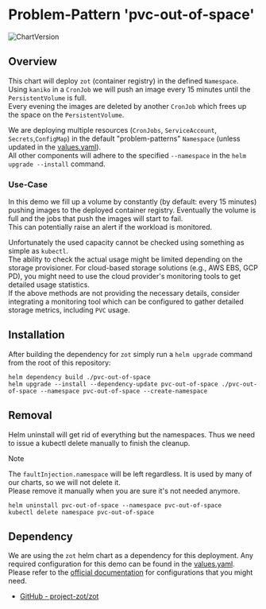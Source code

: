 # Problem-Pattern 'pvc-out-of-space'
![ChartVersion](https://img.shields.io/badge/ChartVersion-1.1.0-informational?style=flat)

## Overview
This chart will deploy `zot` (container registry) in the defined `Namespace`. Using `kaniko` in a `CronJob` we will push an image every 15 minutes until the `PersistentVolume` is full.\
Every evening the images are deleted by another `CronJob` which frees up the space on the `PersistentVolume`.

We are deploying multiple resources (`CronJobs`, `ServiceAccount`, `Secrets`,`ConfigMap`) in the default "problem-patterns" `Namespace` (unless updated in the [values.yaml](values.yaml)).\
All other components will adhere to the specified `--namespace` in the `helm upgrade --install` command.

### Use-Case
In this demo we fill up a volume by constantly (by default: every 15 minutes) pushing images to the deployed container registry. Eventually the volume is full and the jobs that push the images will start to fail.\
This can potentially raise an alert if the workload is monitored.

Unfortunately the used capacity cannot be checked using something as simple as `kubectl`.\
The ability to check the actual usage might be limited depending on the storage provisioner. For cloud-based storage solutions (e.g., AWS EBS, GCP PD), you might need to use the cloud provider's monitoring tools to get detailed usage statistics.\
If the above methods are not providing the necessary details, consider integrating a monitoring tool which can be configured to gather detailed storage metrics, including `PVC` usage.

## Installation
After building the dependency for `zot` simply run a `helm upgrade` command from the root of this repository:
```shell
helm dependency build ./pvc-out-of-space
helm upgrade --install --dependency-update pvc-out-of-space ./pvc-out-of-space --namespace pvc-out-of-space --create-namespace
```

## Removal
Helm uninstall will get rid of everything but the namespaces. Thus we need to issue a kubectl delete manually to finish the cleanup.
> [!NOTE]  
> The `faultInjection.namespace` will be left regardless. It is used by many of our charts, so we will not delete it.\
> Please remove it manually when you are sure it's not needed anymore. 
```shell
helm uninstall pvc-out-of-space --namespace pvc-out-of-space
kubectl delete namespace pvc-out-of-space
```

## Dependency
We are using the `zot` helm chart as a dependency for this deployment. Any required configuration for this demo can be found in the [values.yaml](values.yaml).\
Please refer to the [official documentation](https://zotregistry.dev) for configurations that you might need. 

- [GitHub - project-zot/zot](https://github.com/project-zot/zot)